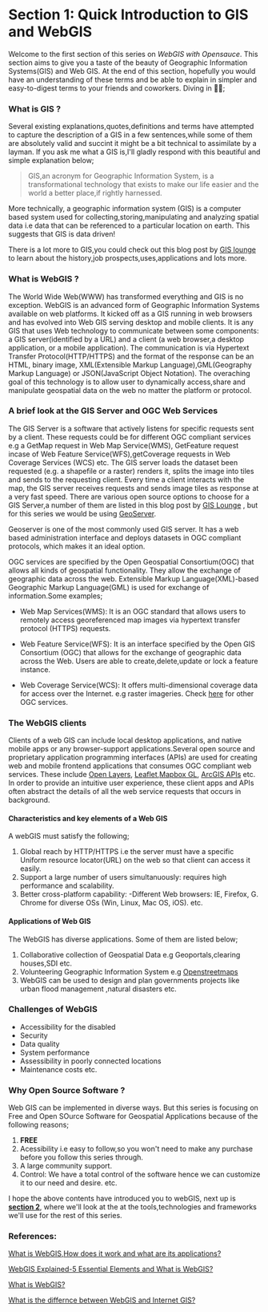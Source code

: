 # Section 1: Quick Introduction to GIS and WebGIS

Welcome to the first section of this series on *WebGIS with Opensauce*. This section aims to give you a taste of the beauty of Geographic Information Systems(GIS) and Web GIS. At the end of this section, hopefully you would have an understanding of these terms and be able to explain in simpler and easy-to-digest terms to your friends and coworkers. Diving in  🏄🏻;


### **What is GIS ?**  

Several existing explanations,quotes,definitions and terms have attempted to capture the description of a GIS in a few sentences,while some of them are absolutely valid and succint it might be a bit technical to assimilate by a layman. If you ask me what a GIS is,I'll gladly respond with this beautiful and simple explanation below;

>GIS,an acronym for Geographic Information System, is a transformational technology that exists to make our life easier and the world a better place,if rightly harnessed.
>

More technically, a geographic information system (GIS) is a computer based system used for collecting,storing,manipulating and analyzing spatial data i.e data that can be referenced to a particular location on earth. This suggests that GIS is data driven!

There is a lot more to GIS,you could check out this blog post by [GIS lounge](https://www.gislounge.com/what-is-gis/) to learn about the history,job prospects,uses,applications and lots more. 

### **What is WebGIS ?**

The World Wide Web(WWW) has transformed everything and GIS is no exception. WebGIS is an advanced form of Geographic Information Systems available on web platforms. It kicked off as a GIS running in web browsers and has evolved into Web GIS serving desktop and mobile clients. It is any GIS that uses Web technology to communicate between some components: a GIS server(identified by a URL) and a client (a web browser,a desktop application, or a mobile application). The communication is via Hypertext Transfer Protocol(HTTP/HTTPS) and the format of the response can be an HTML, binary image, XML(Extensible Markup Language),GML(Geography Markup Language) or JSON(JavaScript Object Notation). The overaching goal of this technology is to allow user to dynamically access,share and manipulate geospatial data on the web no matter the platform or protocol.

### **A brief look at the GIS Server and OGC Web Services**

The GIS Server is a software that actively listens for specific requests sent by a client. These requests could be for different OGC compliant services e.g a GetMap request in Web Map Service(WMS), GetFeature request incase of Web Feature Service(WFS),getCoverage requests in Web Coverage Services (WCS) etc. The GIS server loads the dataset been requested (e.g. a shapefile or a raster) renders it, splits the image into tiles and sends to the requesting client. Every time a client interacts with the map, the GIS server receives requests and sends image tiles as response at a very fast speed. There are various open source options to choose for a GIS Server,a number of them are listed in this blog post by [GIS Lounge](https://www.gislounge.com/open-source-gis-applications) , but for this series we would be using [GeoServer](http://geoserver.org/). 

Geoserver is one of the most commonly used GIS server. It has a web based administration interface and deploys datasets in OGC compliant protocols, which makes it an ideal option.

OGC services are specified by the Open Geospatial Consortium(OGC) that allows all kinds of geospatial functionality. They allow the exchange of geographic data across the web. Extensible Markup Language(XML)-based Geographic Markup Language(GML) is used for exchange of information.Some examples;

- Web Map Services(WMS): It is an OGC standard that allows users to remotely access georeferenced map images via hypertext transfer protocol (HTTPS) requests.
  
- Web Feature Service(WFS): It is an interface specified by the Open GIS Consortium (OGC) that allows for the exchange of geographic data across the Web. Users are able to create,delete,update or lock a feature instance.
    
- Web Coverage Service(WCS): It offers multi-dimensional coverage data for access over the Internet. e.g raster imageries. Check [here](https://www.ogc.org/docs/is) for other OGC services.

### **The WebGIS clients**

Clients of a web GIS can include local desktop applications, and native mobile apps or any browser-support applications.Several open source and proprietary application programming interfaces (APIs) are used for creating web and mobile frontend applications that consumes OGC compliant web services. These include [Open Layers](https://openlayers.org), [Leaflet](https://leafletjs.com),[Mapbox GL](https://mapbox.com), [ArcGIS APIs](https://developers.arcgis.com/javascript/ ) etc. In order to provide an intuitive user experience, these client apps and APIs often abstract the details of all the web service requests that occurs in background.

#### **Characteristics and key elements of a Web GIS**

A webGIS must satisfy the following;

1. Global reach by HTTP/HTTPS i.e the server must have a specific Uniform resource locator(URL) on the web so that client can access it easily.
2. Support a large number of users simultanuously: requires high performance and scalability.
3. Better cross-platform capability: -Different Web browsers: IE, Firefox, G. Chrome for diverse OSs (Win, Linux, Mac OS, iOS). etc.

#### **Applications of Web GIS**

The WebGIS has diverse applications. Some of them are listed below;

1. Collaborative collection of Geospatial Data e.g Geoportals,clearing houses,SDI etc.
2. Volunteering Geographic Information System e.g [Openstreetmaps](https://openstreetmap.org)
3. WebGIS can be used to design and plan governments projects like urban flood management ,natural disasters etc.


### **Challenges of WebGIS**

- Accessibility for the disabled
- Security
- Data quality
- System performance
- Assessibility in poorly connected locations
- Maintenance costs etc.
  
### **Why Open Source Software ?**

Web GIS can be implemented in diverse ways. But this series is focusing on Free and Open SOurce Software for Geospatial Applications because of the following reasons;

1. **FREE**
2. Acessibility i.e easy to follow,so you won't need to make any purchase before you follow this series through.
3. A large community support.
4. Control: We have a total control of the software hence we can customize it to our need and desire. etc.


I hope the above contents have introduced you to webGIS, next up is **[section 2](./section2.md)**, where we'll look at the at the tools,technologies and frameworks we'll use for the rest of this series.



### **References:**

[What is WebGIS,How does it work and what are its applications?](https://www.vizexperts.com/webgis)

[WebGIS Explained-5 Essential Elements and What is WebGIS?](https://www.geo-jobe.com/videos/web-gis-explained-5-essential-elements-web-gis/)  

[What is WebGIS?](https://www.igi-global.com/dictionary/online-urban-information-systems/32458)    

[What is the differnce between WebGIS and Internet GIS?](https://www.gislounge.com/difference-web-gis-internet-gis/)